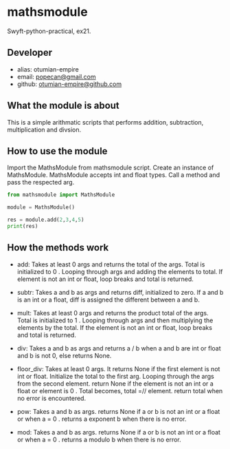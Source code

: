 # mathsmodule

Swyft-python-practical, ex21.

## Developer

- alias: otumian-empire
- email: popecan@gmail.com
- github: otumian-empire@github.com

## What the module is about

This is a simple arithmatic scripts that performs addition, subtraction, multiplication and divsion.

## How to use the module

Import the MathsModule from mathsmodule script. Create an instance of MathsModule. MathsModule accepts int and float types. Call a method and pass the respected arg.

```python
from mathsmodule import MathsModule

module = MathsModule()

res = module.add(2,3,4,5)
print(res)
```

## How the methods work

- add: Takes at least 0 args and returns the total of the args. Total is initialized to 0 . Looping through args and adding the elements to total. If element is not an int or float, loop breaks and total is returned.

- subtr: Takes a and b as args and returns diff, initialized to zero. If a and b is an int or a float, diff is assigned the different between a and b.

- mult: Takes at least 0 args and returns the product total of the args. Total is initialized to 1 . Looping through args and then multiplying the elements by the total. If the element is not an int or float, loop breaks and total is returned.

- div: Takes a and b as args and returns a / b when a and b are int or float and b is not 0, else returns None.

- floor_div: Takes at least 0 args. It returns None if the first element is not int or float. Initialize the total to the first arg. Looping through the args from the second element. return None if the element is not an int or a float or element is 0 . Total becomes, total =// element. return total when no error is encountered.

- pow: Takes a and b as args. returns None if a or b is not an int or a float or when a = 0 . returns a exponent b when there is no error.

- mod: Takes a and b as args. returns None if a or b is not an int or a float or when a = 0 . returns a modulo b when there is no error.
